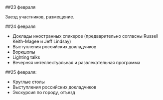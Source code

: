 ##23 февраля

Заезд участников, размещение.

##24 февраля

* Доклады иностранных спикеров (предварительно согласны Russell Keith-Magee и Jeff Lindsay)
* Выступления российских докладчиков
* Воркшопы
* Lighting talks
* Вечерняя интеллектуальная и развлекательная программа

##25 февраля: 

* Круглые столы
* Выступления российских докладчиков
* Экскурсия по городу, отъезд
